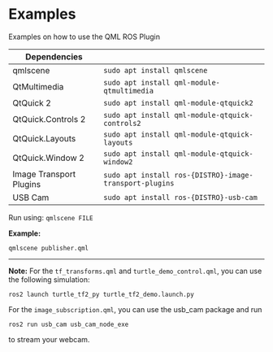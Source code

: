 # Examples
Examples on how to use the QML ROS Plugin

| Dependencies            |                                                         |
|-------------------------|---------------------------------------------------------|
| qmlscene                | `sudo apt install qmlscene`                             |
| QtMultimedia            | `sudo apt install qml-module-qtmultimedia`              |
| QtQuick 2               | `sudo apt install qml-module-qtquick2`                  |
| QtQuick.Controls 2      | `sudo apt install qml-module-qtquick-controls2`         |
| QtQuick.Layouts         | `sudo apt install qml-module-qtquick-layouts`           |
| QtQuick.Window 2        | `sudo apt install qml-module-qtquick-window2`           |
 | Image Transport Plugins | `sudo apt install ros-{DISTRO}-image-transport-plugins` |
 | USB Cam                 | `sudo apt install ros-{DISTRO}-usb-cam`                 |

Run using: `qmlscene FILE`

**Example:**
```
qmlscene publisher.qml
```
----------
**Note:**
For the `tf_transforms.qml` and `turtle_demo_control.qml`, you can use the following simulation:
```
ros2 launch turtle_tf2_py turtle_tf2_demo.launch.py
```


For the `image_subscription.qml`, you can use the usb_cam package and run
```
ros2 run usb_cam usb_cam_node_exe
```
to stream your webcam.
